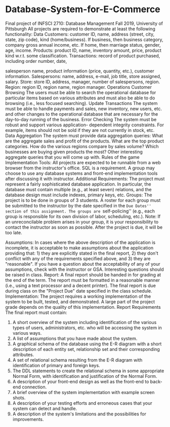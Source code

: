 # Database-System-for-E-Commerce
Final project of INFSCI 2710: Database Management Fall 2019, University of Pittsburgh
All projects are required to demonstrate at least the following functionality: Data
Customers: customer ID, name, address (street, city, state, zip code), kind (home/business). If business, then business category, company gross annual income, etc. If home, then marriage status, gender, age, income.
Products: product ID, name, inventory amount, price, product kind w.r.t. some classification.
Transactions: record of product purchased, including order number, date,
 
salesperson name, product information (price, quantity, etc.), customer information.
Salespersons: name, address, e-mail, job title, store assigned, salary. Store: store ID, address, manager, number of salespersons, region. Region: region ID, region name, region manager.
Operations
Customer Browsing The users must be able to search the operational database for particular items based on various attributes and must also be able to do browsing (i.e., less focused searching).
Update Transactions The system must be able to handle payments and sales, new inventory, new users, etc. and other changes to the operational database that are necessary for the day-to-day running of the business.
Error Checking The system must be robust and support various application- dependent integrity constraints. For example, items should not be sold if they are not currently in stock, etc.
Data Aggregation The system must provide data aggregation queries:
What are the aggregate sales and profit of the products.
What are the top product categories.
How do the various regions compare by sales volume?
Which businesses are buying given products the most?
Other interesting aggregate queries that you will come up with.
Rules of the game
Implementation Tools: All projects are expected to be runnable from a web browser from the instructor's office. SQL is a requirement. A group may choose to use any database systems and front-end implementation tools after discussing it with instructor.
Additional Requirements: The project must represent a fairly sophisticated database application. In particular, the database must contain multiple (e.g., at least seven) relations, and the database design must include indexes, primary keys, etc.
Groups: The project is to be done in groups of 3 students. A roster for each group must be submitted to the instructor by the date specified in the ``Due Dates'' section of this assignment. The groups are ``self-policing'' (e.g., each group is responsible for its own division of labor, scheduling, etc.). Note: If an unreconcilable problem arises in your group, it is your responsibility to contact the instructor as soon as possible. After the project is due, it will be too late.
 
Assumptions: In cases where the above description of the application is incomplete, it is acceptable to make assumptions about the application providing that: 1) they are explicitly stated in the final report, 2) they don't conflict with any of the requirements specified above, and 3) they are "reasonable". If you have a question about the acceptability of any of your assumptions, check with the instructor or GSA. Interesting questions should be raised in class.
Report: A final report should be handed in for grading at the end of the term. The report must be formatted in a reasonable manner (i.e., using a text processor and a decent printer). The final report is due during class on the "Project Due" date specified in the class schedule.
Implementation: The project requires a working implementation of the system to be built, tested, and demonstrated. A large part of the project grade depends on the quality of this implementation.
Report Requirements
The final report must contain:
1. A short overview of the system including identification of the various types of users, administrators, etc. who will be accessing the system in various ways.
2. A list of assumptions that you have made about the system.
3. A graphical schema of the database using the E-R diagram with a short
description of each entity set, relationship set and their corresponding attributes.
4. A set of relational schema resulting from the E-R diagram with identification of
primary and foreign keys.
5. The DDL statements to create the relational schema in some appropriate Normal
Form, with identification and justification of the Normal Form.
6. A description of your front-end design as well as the front-end to back-end
connection.
7. A brief overview of the system implementation with example screen shots.
8. A description of your testing efforts and erroneous cases that your system can
detect and handle.
9. A description of the system's limitations and the possibilities for improvements.
